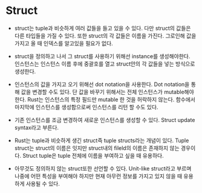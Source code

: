 # Struct

- struct는 tuple과 비슷하게 여러 값들을 들고 있을 수 있다. 다만 struct의 값들은 다른 타입들을 가질 수 있다. 또한 struct의 각 값들은 이름을 가진다. 그로인해 값을 가지고 올 때 인덱스를 알고있을 필요가 없다. 

- struct을 정의하고 나서 그 struct를 사용하기 위해선 instance를 생성해야한다. 인스턴스는 인스턴스 이름 후에 중괄호를 열고 struct안의 각 값들을 넣는 방식으로 생성한다. 

- 인스턴스의 값을 가지고 오기 위해선 dot notation을 사용한다. Dot notation을 통해 값을 변경할 수도 있다. 단 값을 바꾸기 위해서는 전체 인스턴스가 mutable해야 한다. Rust는 인스턴스의 특정 필드만 mutable 한 것을 허락하지 않는다. 함수에서 마지막에 인스턴스를 생성함으로써 인스턴스를 리턴 할 수도 있다. 

- 기존 인스턴스를 조금 변경하여 새로운 인스턴스를 생성할 수 있다. Struct update syntax라고 부른다. 

- Rust는 tuple과 비슷하게 생긴 struct즉 tuple structs라는 개념이 있다. Tuple struct는 struct의 이름은 잇지만 struct내의 fileld의 이름은 존재하지 않는 경우이다. Struct tuple은  tuple 전체에 이름을 부여하고 싶을 때 유용하다. 

- 아무것도 정의하지 않는 struct또한 선언할 수 있다. Unit-like struct라고 부르며 나중에 어떤 특성을 부여해야 하지만 현재 아무런 정보를 가지고 있지 않을 때 유용하게 사용될 수 있다. 
